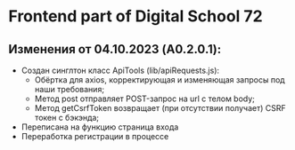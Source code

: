 # Frontend part of Digital School 72

## Изменения от 04.10.2023 (A0.2.0.1):

- Создан синглтон класс ApiTools (lib/apiRequests.js):
    * Обёртка для axios, корректирующая и изменяющая запросы под наши требования;
    * Метод post отправляет POST-запрос на url с телом body;
    * Метод getCsrfToken возвращает (при отсутствии получает) CSRF токен с бэкэнда;
- Переписана на функцию страница входа
- Переработка регистрации в процессе
